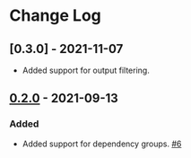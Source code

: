 # Change Log

## [0.3.0] - 2021-11-07

- Added support for output filtering. 

## [0.2.0] - 2021-09-13

### Added

- Added support for dependency groups. [#6](https://github.com/python-poetry/poetry-export-plugin/pull/6)


[Unreleased]: https://github.com/python-poetry/poetry/compare/0.2.0...main
[0.2.0]: https://github.com/python-poetry/poetry/compare/0.2.0
